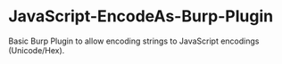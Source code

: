 # JavaScript-EncodeAs-Burp-Plugin
Basic Burp Plugin to allow encoding strings to JavaScript encodings (Unicode/Hex).
